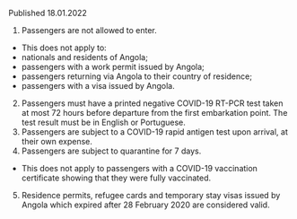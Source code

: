 Published 18.01.2022
1. Passengers are not allowed to enter.
- This does not apply to:
- nationals and residents of Angola;
- passengers with a work permit issued by Angola;
- passengers returning via Angola to their country of residence;
- passengers with a visa issued by Angola.
2. Passengers must have a printed negative COVID-19 RT-PCR test taken at most 72 hours before departure from the first embarkation point. The test result must be in English or Portuguese.
3. Passengers are subject to a COVID-19 rapid antigen test upon arrival, at their own expense.
4. Passengers are subject to quarantine for 7 days.
- This does not apply to passengers with a COVID-19 vaccination certificate showing that they were fully vaccinated.
5. Residence permits, refugee cards and temporary stay visas issued by Angola which expired after 28 February 2020 are considered valid.